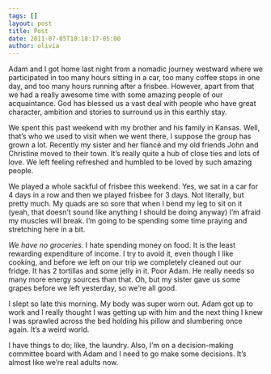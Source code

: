 ```yaml
---
tags: []
layout: post
title: Post
date: 2011-07-05T10:18:17-05:00
author: olivia
---
```


Adam and I got home last night from a nomadic journey westward where we participated in too many hours sitting in a car, too many coffee stops in one day, and too many hours running after a frisbee. However, apart from that we had a really awesome time with some amazing people of our acquaintance. God has blessed us a vast deal with people who have great character, ambition and stories to surround us in this earthly stay.

We spent this past weekend with my brother and his family in Kansas. Well, that’s who we used to visit when we went there, I suppose the group has grown a lot. Recently my sister and her fiancé and my old friends John and Christine moved to their town. It’s really quite a hub of close ties and lots of love. We left feeling refreshed and humbled to be loved by such amazing people.

We played a whole sackful of frisbee this weekend. Yes, we sat in a car for 4 days in a row and then we played frisbee for 3 days. Not literally, but pretty much. My quads are so sore that when I bend my leg to sit on it (yeah, that doesn’t sound like anything I should be doing anyway) I’m afraid my muscles will break. I’m going to be spending some time praying and stretching here in a bit.

_We have no groceries_. I hate spending money on food. It is the least rewarding expenditure of income. I try to avoid it, even though I like cooking, and before we left on our trip we completely cleaned out our fridge. It has 2 tortillas and some jelly in it. Poor Adam. He really needs so many more energy sources than that. Oh, but my sister gave us some grapes before we left yesterday, so we’re all good.

I slept so late this morning. My body was super worn out. Adam got up to work and I really thought I was getting up with him and the next thing I knew I was sprawled across the bed holding his pillow and slumbering once again. It’s a weird world.

I have things to do; like, the laundry. Also, I’m on a decision-making committee board with Adam and I need to go make some decisions. It’s almost like we’re real adults now.
